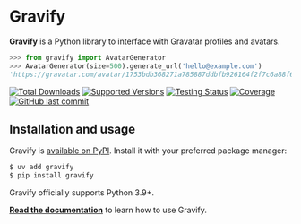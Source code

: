 # Gravify

**Gravify** is a Python library to interface with Gravatar profiles and avatars.

```python
>>> from gravify import AvatarGenerator
>>> AvatarGenerator(size=500).generate_url('hello@example.com')
'https://gravatar.com/avatar/1753bdb368271a785887ddbfb926164f2f7c6a88f609c07ff0401c5572955206?s=500'
```

[![Total Downloads](https://img.shields.io/pepy/dt/gravify)][pypi]
[![Supported Versions](https://img.shields.io/pypi/pyversions/gravify.svg)][pypi]
[![Testing Status](https://img.shields.io/github/actions/workflow/status/bsoyka/gravify/test.yml?branch=main&label=tests)][testing]
[![Coverage](https://img.shields.io/codecov/c/github/bsoyka/gravify)][codecov]
[![GitHub last commit](https://img.shields.io/github/last-commit/bsoyka/gravify)][github]

## Installation and usage

Gravify is [available on PyPI][pypi].
Install it with your preferred package manager:

```sh
$ uv add gravify
$ pip install gravify
```

Gravify officially supports Python 3.9+.

**[Read the documentation][docs]** to learn how to use Gravify.

[codecov]: https://codecov.io/github/bsoyka/gravify

[docs]: https://gravify.readthedocs.io/

[github]: https://github.com/bsoyka/gravify

[license]: https://github.com/bsoyka/gravify/blob/master/LICENSE

[pypi]: https://pypi.org/project/gravify/

[testing]: https://github.com/bsoyka/gravify/actions/workflows/test.yml
